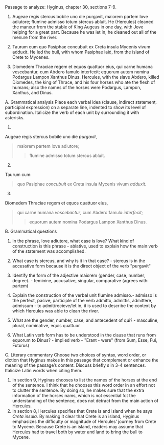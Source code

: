 Passage to analyze: Hyginus, chapter 30, sections 7-9.

1. Augeae regis stercus bobile uno die purgavit, maiorem partem Iove adiutore; flumine admisso totum stercus abluit.
He (Hercules) cleaned the maneur from the stable of King Augeus in one day, with Jove helping for a great part. Because he was let in, he cleaned out all of the menure from the river.  

2. Taurum cum quo Pasiphae concubuit ex Creta insula Mycenis vivum adduxit.
He led the bull, with whom Pasiphae laid, from the island of Crete to Mycenes. 

3. Diomedem Thraciae regem et equos quattuor eius, qui carne humana vescebantur, cum Abdero famulo interfecit; equorum autem nomina Podargus Lampon Xanthus Dinus.
Hercules, with the slave Abdero, killed Diomedes, the king of Thrace, and his four horses who ate the flesh of humans; also the names of the horses were Podargus, Lampon, Xanthus, and Dinus. 

A. Grammatical analysis
Place each verbal idea (clause, indirect statement, participial expression) on a separate line, indented to show its level of subordination. Italicize the verb of each unit by surrounding it with asterisks.

1. 
Augeae regis stercus bobile uno die *purgavit*, 
> maiorem partem Iove adiutore; 
> >flumine admisso totum stercus abluit.

2. 
Taurum cum 
>quo Pasiphae *concubuit* 
ex Creta insula Mycenis vivum *adduxit.*

3. 
Diomedem Thraciae regem et equos quattuor eius, 
>qui carne humana *vescebantur*, 
cum Abdero famulo *interfecit*; 
>>equorum autem nomina Podargus Lampon Xanthus Dinus.

B. Grammatical questions
1. In the phrase, Iove adiutore, what case is Iove? What kind of construction is this phrase - ablative, used to explain how the main verb of the statement was accomplished. 

2. What case is stercus, and why is it in that case? - stercus is in the accusative form because it is the direct object of the verb "purgavit"

3. Identify the form of the adjective maiorem (gender, case, number, degree). - feminine, accusative, singular, comparative (agrees with partem)

4. Explain the construction of the verbal unit flumine admisso.- admisso is the perfect, pasive, participle of the verb admitto, admittis, admittere, admissum - to admit/recieve/let in, it is used to describe the context by which Hercules was able to clean the river. 

5. What are the gender, number, case, and antecedent of qui? - masculine, plural, nominative, equis quattuor

6. What Latin verb form has to be understood in the clause that runs from equorum to Dinus? - implied verb - "Erant - were" (from Sum, Esse, Fui, Futurus)

C. Literary commentary
Choose two choices of syntax, word order, or diction that Hyginus makes in this passage that complement or enhance the meaning of the passage’s content. Discuss briefly s in 3-4 sentences. Italicize Latin words when citing them.

1. In section 9, Hyginas chooses to list the names of the horses at the end of the sentence. I think that he chooses this word order in an effort not to clutter the sentence. By doing so, he makes sure that the extra information of the horses nams, which is not essential fot the understanding of the sentence, does not detract from the main action of Hercules. 
2. In section 8, Hercules specifies that Crete is and island when he says *Creta insula.* By making it clear that Crete is an island, Hyginus emphasizes the difficulty or magnitude of Hercules' journey from Crete to Mycene. Because Crete is an island, readers may assume that Hercules had to travel both by water and land to bring the bull to Mycene. 
